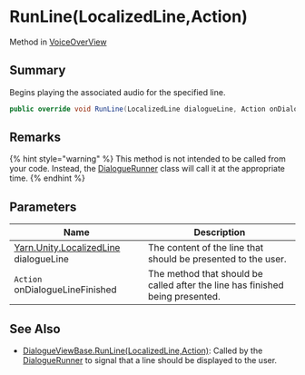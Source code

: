 # RunLine(LocalizedLine,Action)

Method in [VoiceOverView](yarn.unity.voiceoverview.md)

## Summary

Begins playing the associated audio for the specified line.

```csharp
public override void RunLine(LocalizedLine dialogueLine, Action onDialogueLineFinished)
```

## Remarks

{% hint style="warning" %}
This method is not intended to be called from your code. Instead, the [DialogueRunner](yarn.unity.dialoguerunner.md) class will call it at the appropriate time.
{% endhint %}

## Parameters

| Name                                                                 | Description                                                                   |
| -------------------------------------------------------------------- | ----------------------------------------------------------------------------- |
| [Yarn.Unity.LocalizedLine](yarn.unity.localizedline.md) dialogueLine | The content of the line that should be presented to the user.                 |
| `Action` onDialogueLineFinished                                      | The method that should be called after the line has finished being presented. |

## See Also

* [DialogueViewBase.RunLine(LocalizedLine,Action)](yarn.unity.dialogueviewbase.runline.md): Called by the [DialogueRunner](yarn.unity.dialoguerunner.md) to signal that a line should be displayed to the user.
